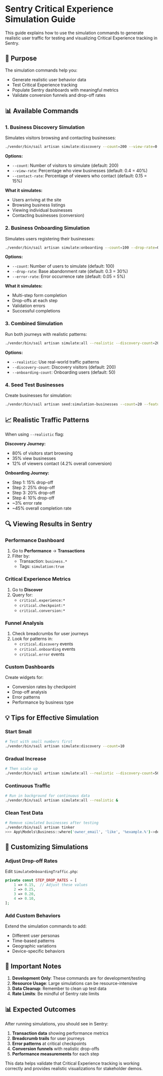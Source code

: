 # Sentry Critical Experience Simulation Guide

This guide explains how to use the simulation commands to generate realistic user traffic for testing and visualizing Critical Experience tracking in Sentry.

## 🎯 Purpose

The simulation commands help you:
- Generate realistic user behavior data
- Test Critical Experience tracking
- Populate Sentry dashboards with meaningful metrics
- Validate conversion funnels and drop-off rates

## 📊 Available Commands

### 1. Business Discovery Simulation

Simulates visitors browsing and contacting businesses:

```bash
./vendor/bin/sail artisan simulate:discovery --count=200 --view-rate=0.4 --contact-rate=0.15
```

**Options:**
- `--count`: Number of visitors to simulate (default: 200)
- `--view-rate`: Percentage who view businesses (default: 0.4 = 40%)
- `--contact-rate`: Percentage of viewers who contact (default: 0.15 = 15%)

**What it simulates:**
- Users arriving at the site
- Browsing business listings
- Viewing individual businesses
- Contacting businesses (conversion)

### 2. Business Onboarding Simulation

Simulates users registering their businesses:

```bash
./vendor/bin/sail artisan simulate:onboarding --count=100 --drop-rate=0.3 --error-rate=0.05
```

**Options:**
- `--count`: Number of users to simulate (default: 100)
- `--drop-rate`: Base abandonment rate (default: 0.3 = 30%)
- `--error-rate`: Error occurrence rate (default: 0.05 = 5%)

**What it simulates:**
- Multi-step form completion
- Drop-offs at each step
- Validation errors
- Successful completions

### 3. Combined Simulation

Run both journeys with realistic patterns:

```bash
./vendor/bin/sail artisan simulate:all --realistic --discovery-count=200 --onboarding-count=50
```

**Options:**
- `--realistic`: Use real-world traffic patterns
- `--discovery-count`: Discovery visitors (default: 200)
- `--onboarding-count`: Onboarding users (default: 50)

### 4. Seed Test Businesses

Create businesses for simulation:

```bash
./vendor/bin/sail artisan seed:simulation-businesses --count=20 --featured=5 --verified=8
```

## 📈 Realistic Traffic Patterns

When using `--realistic` flag:

**Discovery Journey:**
- 80% of visitors start browsing
- 35% view businesses
- 12% of viewers contact (4.2% overall conversion)

**Onboarding Journey:**
- Step 1: 15% drop-off
- Step 2: 25% drop-off
- Step 3: 20% drop-off
- Step 4: 10% drop-off
- ~3% error rate
- ~45% overall completion rate

## 🔍 Viewing Results in Sentry

### Performance Dashboard
1. Go to **Performance** → **Transactions**
2. Filter by:
   - Transaction: `business.*`
   - Tags: `simulation:true`

### Critical Experience Metrics
1. Go to **Discover**
2. Query for:
   - `critical.experience:*`
   - `critical.checkpoint:*`
   - `critical.conversion:*`

### Funnel Analysis
1. Check breadcrumbs for user journeys
2. Look for patterns in:
   - `critical.discovery` events
   - `critical.onboarding` events
   - `critical.error` events

### Custom Dashboards
Create widgets for:
- Conversion rates by checkpoint
- Drop-off analysis
- Error patterns
- Performance by business type

## 💡 Tips for Effective Simulation

### Start Small
```bash
# Test with small numbers first
./vendor/bin/sail artisan simulate:discovery --count=10
```

### Gradual Increase
```bash
# Then scale up
./vendor/bin/sail artisan simulate:all --realistic --discovery-count=500 --onboarding-count=100
```

### Continuous Traffic
```bash
# Run in background for continuous data
./vendor/bin/sail artisan simulate:all --realistic &
```

### Clean Test Data
```bash
# Remove simulated businesses after testing
./vendor/bin/sail artisan tinker
>>> App\Models\Business::where('owner_email', 'like', '%example.%')->delete();
```

## 🎨 Customizing Simulations

### Adjust Drop-off Rates
Edit `SimulateOnboardingTraffic.php`:
```php
private const STEP_DROP_RATES = [
    1 => 0.15,  // Adjust these values
    2 => 0.25,
    3 => 0.20,
    4 => 0.10,
];
```

### Add Custom Behaviors
Extend the simulation commands to add:
- Different user personas
- Time-based patterns
- Geographic variations
- Device-specific behaviors

## 🚨 Important Notes

1. **Development Only**: These commands are for development/testing
2. **Resource Usage**: Large simulations can be resource-intensive
3. **Data Cleanup**: Remember to clean up test data
4. **Rate Limits**: Be mindful of Sentry rate limits

## 📊 Expected Outcomes

After running simulations, you should see in Sentry:

1. **Transaction data** showing performance metrics
2. **Breadcrumb trails** for user journeys
3. **Error patterns** at critical checkpoints
4. **Conversion funnels** with realistic drop-offs
5. **Performance measurements** for each step

This data helps validate that Critical Experience tracking is working correctly and provides realistic visualizations for stakeholder demos.
